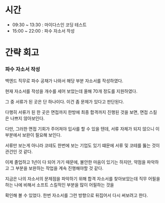 # 시간

- 09:30 ~ 13:30 : 마이다스인 코딩 테스트
- 15:00 ~ 22:00 : 파수 자소서 작성

# 간략 회고

### 파수 자소서 작성

백엔드 직무로 파수 공채가 나와서 해당 부분 자소서를 작성하였다.

현재 자소서를 작성을 개수를 세어 보았는데 올해 70개 정도를 지원하였다.

그 중 서류가 된 곳은 단 하나이다. 이건 좀 문제가 있다고 판단된다.

다행히 서류가 된 한 곳은 면접까지 한방에 최종 합격까지 진행된 것을 보면, 면접 스킬은 나쁘지 않아보인다.

다만, 그러한 면접 기회가 주어져야 입사를 할 수 있을 텐데, 서류 자체가 되지 않으니 이 부분에서 보완이 필요해 보인다.

서류만 보는게 아니라 코테도 한번에 보는 기업도 있기 떄문에 서류 및 코테를 뚫는 것이 관건인 것 같다.

이제 졸업하고 1년이 다 되어 가기 때문에, 불안한 마음이 있기는 하지만, 약점을 파악하고 그 부분을 보완하는 작업을 계속 진행해야할 것 같다.

지금은 나의 자소서의 문제점을 파악하기 위해 합격 자소서를 찾아보았는데 직무 어필을 하는 나에 비해서 소프트 스킬적인 부분을 많이 어필하는 것을

확인해 볼 수 있었다. 한번 자소서를 그런 방향으로 뒤집어서 다시 써보려고 한다.